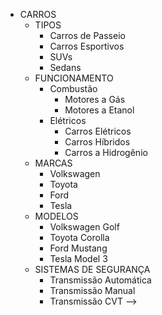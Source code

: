 <!-- <!-- # Carros Esportivos

## Marcas

- Audi
  - Audi R8
  - Audi RS3
  - Audi RS7
- Ferrari
  - Ferrari 488 GTB
  - Ferrari LaFerrari
  - Ferrari F12 Berlinetta
- Porsche
  - Porsche 911
  - Porsche Cayman
  - Porsche 718 Boxster
- Lamborghini
  - Lamborghini Huracán
  - Lamborghini Aventador
  - Lamborghini Urus
- Ford
  - Ford Mustang
- Chevrolet
  - Chevrolet Corvette

## Tipos

- Coupe
- Conversível
- Superesportivo
- Sedan esportivo
- SUV esportivo

## Características

- Alta velocidade
- Design aerodinâmico
- Motores potentes
- Suspensão esportiva
- Freios de alto desempenho

## Corridas

- Fórmula 1
- Le Mans
- Rali
- GT Racing -->


- CARROS
  - TIPOS
    - Carros de Passeio
    - Carros Esportivos
    - SUVs
    - Sedans
  - FUNCIONAMENTO
    - Combustão
      - Motores a Gás
      - Motores a Etanol
    - Elétricos
      - Carros Elétricos
      - Carros Híbridos
      - Carros a Hidrogênio
  - MARCAS
    - Volkswagen
    - Toyota
    - Ford
    - Tesla
  - MODELOS
    - Volkswagen Golf
    - Toyota Corolla
    - Ford Mustang
    - Tesla Model 3
  - SISTEMAS DE SEGURANÇA
    - Transmissão Automática
    - Transmissão Manual
    - Transmissão CVT -->

